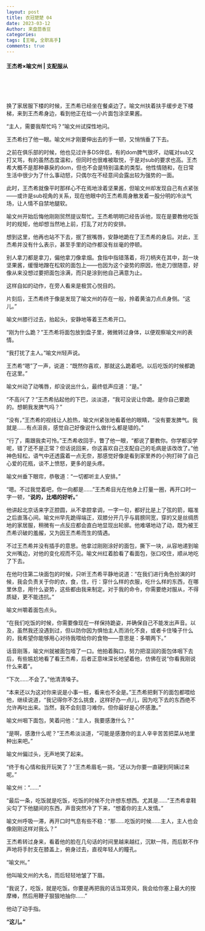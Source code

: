 ```yaml
---
layout: post
title: 衣冠楚楚 04
date: 2023-03-12
Author: 来盘茴香豆
categories: 
tags: [王喻, 全职高手]
comments: true
--- 
```


#### 王杰希×喻文州 | 支配服从


<br/><br/><br/>


换了家居服下楼的时候，王杰希已经坐在餐桌边了。喻文州扶着扶手缓步走下楼梯，来到王杰希身边，看到他正在给一小片面包涂坚果酱。

“主人，需要我帮忙吗？”喻文州试探性地问。

王杰希扫了他一眼。喻文州才刚要伸出去的手一顿，又悄悄垂了下去。

之前在俱乐部的时候，他也见过许多DS伴侣，有的dom脾气很坏，动辄对sub又打又骂，有的虽然态度温和，但同时也很难被取悦，于是对sub的要求也高。王杰希大概不是那种暴戾的dom，但也不会是特别温柔的类型。他性情随和，在日常生活中很少为了什么事动怒，只偶尔在不经意间会露出较为强势的一面。

此时，王杰希就像平时那样心不在焉地涂着坚果酱，但喻文州却发现自己有点紧张——或许是sub视角的关系，现在他眼中的王杰希周身散发着一股分明的冷淡气场，让人情不自禁地腿软。

喻文州开始后悔他刚刚贸然提议帮忙。王杰希明明已经告诉他，现在是要教他吃饭时的规矩，他却想当然地上前，打乱了对方的安排。

想到这里，他再也站不下去，抿了抿嘴唇，安静地跪在了王杰希的身后。对此，王杰希并没有什么表示，甚至手里的动作都没有丝毫的停顿。

别人拿刀都是拿刀，偏他拿刀像拿烟。食指中指错落着，将刀柄夹在其中，刮一块坚果酱，缓慢地蹭在松软的面包上——也因为这个姿势的原因，他走刀很随意，好像从来没想过要把面包涂满，而只是涂到他自己满意为止。

这样自如的动作，在旁人看来是极赏心悦目的。

片刻后，王杰希终于像是发现了喻文州的存在一般，拎着黄油刀点点身侧。“这儿。”

喻文州膝行过去，抬起头，安静地等着王杰希开口。

“刚为什么跪？”王杰希将面包放到盘子里，微微转过身体，以便观察喻文州的表情。

“我打扰了主人。”喻文州轻声说。

王杰希“嗯”了一声，说道：“既然你喜欢，那就这么跪着吧。以后吃饭的时候都跪在这里。”

喻文州动了动嘴唇，却没说出什么，最终低声应道：“是。”

“不高兴了？”王杰希拈起他的下巴，淡淡道，“我可没说让你跪。是你自己要跪的。想朝我发脾气吗？”

“没有，”王杰希的视线让人脸热，喻文州紧张地看着他的眼睛，“没有要发脾气。我就是……有点沮丧，感觉自己好像说什么做什么都是错的。”

“行了，甭跟我卖可怜。”王杰希收回手，瞥了他一眼，“都说了要教你。你学都没学呢，错了还不是正常？但话说回来，你这喜欢自己支配自己的毛病是该改改了。”他神色轻松，语气中还透露着一点无奈，那感觉好像是看到家里养的小狗打碎了自己心爱的花瓶，谈不上愤怒，更多的是头疼。

喻文州垂下眼帘，恭敬道：“一切都听主人安排。”

“嗯。不过我觉着吧，你一向都是……”王杰希目光在他身上打量一圈，再开口时一字一顿，“**说的，比唱的好听。**”

他讲起北京话来字正腔圆，从不拿腔拿调，一字一句，都好比是上了弦的箭，瞄准之后直落心间。喻文州早先跪得端正，双膝分开几乎与肩膀同宽，穿的又是丝绸质地的家居服，稍微有一点反应都会直白地显现出轮廓。他难堪地动了动，既为被王杰希识破的羞赧，又为因王杰希而生的情遇。

不过王杰希并没有插手的意思。他拿过刚刚涂好的面包，撕下一块，从容地递到喻文州嘴边，对他的变化视而不见。喻文州红着脸看了看面包，张口咬住，顺从地吃了下去。

在他叼住第二块面包的时候，只听王杰希平静地说道：“在我们进行角色扮演的时候，我会负责关于你的衣，食，住，行：穿什么样的衣服，吃什么样的东西，在哪里休息，用什么姿势，这些都由我来制定。对于我的命令，你需要绝对服从，不得质疑，更不能违抗。”

喻文州嚼着面包点头。

“在我们吃饭的时候，你需要像现在一样保持跪姿，并确保自己不能发出声音。以及，虽然我还没遇到过，但以防你因为惧怕主人而消化不良，或者卡住嗓子什么的，我希望你能够用心对待我喂给你的食物——意思是：多嚼两下。”

话音刚落，喻文州就被面包噎了一口。他拍着胸口，努力把湿润的面包体咽下去后，有些尴尬地看了看王杰希，后者正意味深长地望着他，仿佛在说“你看我刚说什么来着”。

“下次……不会了。”他清清嗓子。

“本来还以为这对你来说是小事一桩，看来也不全是。”王杰希把剩下的面包都喂给他，继续说道，“我记得你不怎么挑食，这样好办一点儿，因为吃下去的东西绝不允许再吐出来。当然，我不会刻意刁难你，但你最好是心怀感激。”

喻文州咽下面包，笑着问他：“主人，我要感激什么？”

“是啊，感激什么呢？”王杰希淡淡道，“可能是感激你的主人辛辛苦苦把菜从地里种出来吧。”

喻文州偏过头，无声地笑了起来。

“终于有心情和我开玩笑了？”王杰希眉毛一挑，“还以为你要一直硬到阿姨过来呢。”

喻文州：“……”

“最后一条，吃饭就是吃饭，吃饭的时候不允许想东想西。尤其是……”王杰希拿鞋尖勾了下他腿间的东西，声音突然冷了下来，“想着你的主人发情。”

喻文州呼吸一滞，再开口时气息有些不稳：“那……吃饭的时候……主人，主人也会像刚刚这样对我么？”

王杰希转过身来，看着他的脸在几句话的时间里越来越红，沉默一阵，而后默不作声地将手肘支在膝盖上，俯身过去，直视年轻人的瞳孔。

“喻文州。”

他叫喻文州的大名，而后轻轻地皱了下眉。

“我说了，吃饭，就是吃饭。你要是再把我的话当耳旁风，我会给你塞上最大的按摩棒，然后用鞭子狠狠地抽你……”

他动了动手指。

**“这儿。”**

<br/><br/><br/>
